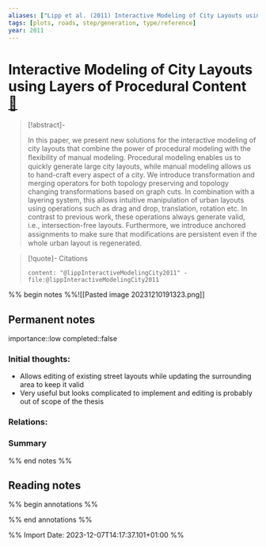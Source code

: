 ```yaml
---
aliases: ["Lipp et al. (2011) Interactive Modeling of City Layouts using Layers of Procedural Content"]
tags: [plots, roads, step/generation, type/reference]
year: 2011
---
```

# Interactive Modeling of City Layouts using Layers of Procedural Content [📖](zotero://select/library/items/JRQ9QMBV)

> [!abstract]-
> 
> In this paper, we present new solutions for the interactive modeling of city layouts that combine the power of procedural modeling with the ﬂexibility of manual modeling. Procedural modeling enables us to quickly generate large city layouts, while manual modeling allows us to hand-craft every aspect of a city. We introduce transformation and merging operators for both topology preserving and topology changing transformations based on graph cuts. In combination with a layering system, this allows intuitive manipulation of urban layouts using operations such as drag and drop, translation, rotation etc. In contrast to previous work, these operations always generate valid, i.e., intersection-free layouts. Furthermore, we introduce anchored assignments to make sure that modiﬁcations are persistent even if the whole urban layout is regenerated.
> 

> [!quote]- Citations
> 
> ```query
> content: "@lippInteractiveModelingCity2011" -file:@lippInteractiveModelingCity2011
> ```

%% begin notes %%![[Pasted image 20231210191323.png]]
## Permanent notes
importance::low
completed::false
### Initial thoughts:
- Allows editing of existing street layouts while updating the surrounding area to keep it valid 
- Very useful but looks complicated to implement and editing is probably out of scope of the thesis

### Relations:


### Summary


%% end notes %%
## Reading notes
%% begin annotations %%

%% end annotations %%



%% Import Date: 2023-12-07T14:17:37.101+01:00 %%

